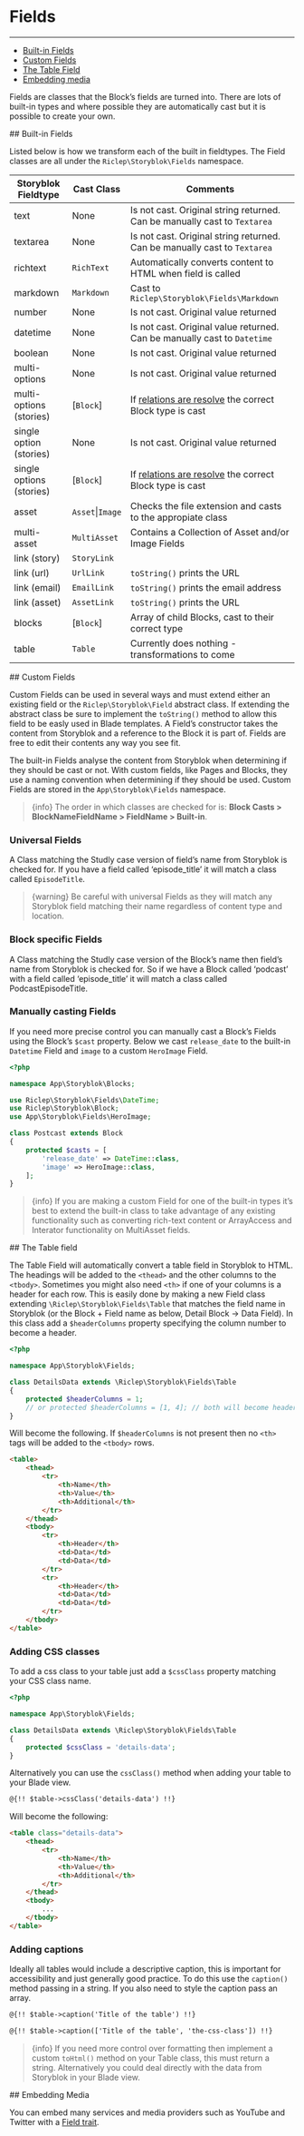 # Fields

---

- [Built-in Fields](#built-in-fields)
- [Custom Fields](#custom-fields)
- [The Table Field](#table-field)
- [Embedding media](#embedding-media)

Fields are classes that the Block’s fields are turned into. There are lots of built-in types and where possible they are automatically cast but it is possible to create your own.


<a name="built-in-fields">
## Built-in Fields
</a>

Listed below is how we transform each of the built in fieldtypes. The Field classes are all under the `Riclep\Storyblok\Fields` namespace.

| Storyblok Fieldtype      | Cast Class   | Comments                                                                  |
|--------------------------|--------------|---------------------------------------------------------------------------|
| text                     | None           | Is not cast. Original string returned. Can be manually cast to `Textarea` |
| textarea                 | None           | Is not cast. Original string returned. Can be manually cast to `Textarea` |
| richtext                 | `RichText`     | Automatically converts content to HTML when field is called               |
| markdown                 | `Markdown`     | Cast to `Riclep\Storyblok\Fields\Markdown`               |
| number                   | None           | Is not cast. Original value returned                                      |
| datetime                 | None           | Is not cast. Original value returned. Can be manually cast to `Datetime`  |
| boolean                  | None           | Is not cast. Original value returned                                      |
| multi-options            | None           | Is not cast. Original value returned                                      |
| multi-options (stories)  | [`Block`]      | If [relations are resolve](/{{route}}/{{version}}/requesting-pages#resolving-related-stories) the correct Block type is cast |
| single option (stories)  | None           | Is not cast. Original value returned                                      |
| single options (stories) | [`Block`]      | If [relations are resolve](/{{route}}/{{version}}/requesting-pages#resolving-related-stories) the correct Block type is cast |
| asset                    | `Asset`\|`Image` | Checks the file extension and casts to the appropiate class             |
| multi-asset              | `MultiAsset`   | Contains a Collection of Asset and/or Image Fields                        |
| link (story)             | `StoryLink`    |                                                                           |
| link (url)               | `UrlLink`      | `toString()` prints the URL                                               |
| link (email)             | `EmailLink`    | `toString()` prints the email address                                     |
| link (asset)             | `AssetLink`    | `toString()` prints the URL                                               |
| blocks                   | [`Block`]      | Array of child Blocks, cast to their correct type                         |
| table                    | `Table`        | Currently does nothing - transformations to come                          |


<a name="custom-fields">
## Custom Fields
</a>

Custom Fields can be used in several ways and must extend either an existing field or the `Riclep\Storyblok\Field` abstract class. If extending the abstract class be sure to implement the `toString()` method to allow this field to be easly used in Blade templates. A Field’s constructor takes the content from Storyblok and a reference to the Block it is part of. Fields are free to edit their contents any way you see fit.

The built-in Fields analyse the content from Storyblok when determining if they should be cast or not. With custom fields, like Pages and Blocks, they use a naming convention when determining if they should be used. Custom Fields are stored in the `App\Storyblok\Fields` namespace.

> {info} The order in which classes are checked for is: **Block Casts > BlockNameFieldName > FieldName > Built-in**.

### Universal Fields

A Class matching the Studly case version of field’s name from Storyblok is checked for. If you have a field called ‘episode_title’ it will match a class called `EpisodeTitle`.

> {warning} Be careful with universal Fields as they will match any Storyblok field matching their name regardless of content type and location.

### Block specific Fields

A Class matching the Studly case version of the Block’s name then field’s name from Storyblok is checked for. So if we have a Block called ‘podcast’ with a field called ‘episode_title’ it will match a class called PodcastEpisodeTitle.

### Manually casting Fields

If you need more precise control you can manually cast a Block’s Fields using the Block’s `$cast` property. Below we cast `release_date` to the built-in `Datetime` Field and `image` to a custom `HeroImage` Field.

```php
<?php

namespace App\Storyblok\Blocks;

use Riclep\Storyblok\Fields\DateTime;
use Riclep\Storyblok\Block;
use App\Storyblok\Fields\HeroImage;

class Postcast extends Block
{
	protected $casts = [
		'release_date' => DateTime::class,
		'image' => HeroImage::class,
	];
}
```

> {info} If you are making a custom Field for one of the built-in types it’s best to extend the built-in class to take advantage of any existing functionality such as converting rich-text content or ArrayAccess and Interator functionality on MultiAsset fields.


<a name="table-field">
## The Table field
</a>

The Table Field will automatically convert a table field in Storyblok to HTML. The headings will be added to the `<thead>` and the other columns to the `<tbody>`. Sometimes you might also need `<th>` if one of your columns is a header for each row. This is easily done by making a new Field class extending `\Riclep\Storyblok\Fields\Table` that matches the field name in Storyblok (or the Block + Field name as below, Detail Block -> Data Field). In this class add a `$headerColumns` property specifying the column number to become a header.

```php
<?php

namespace App\Storyblok\Fields;

class DetailsData extends \Riclep\Storyblok\Fields\Table
{
	protected $headerColumns = 1;
    // or protected $headerColumns = [1, 4]; // both will become headers
}
```

Will become the following. If `$headerColumns` is not present then no `<th>` tags will be added to the `<tbody>` rows.

```html
<table>
    <thead>
        <tr>
            <th>Name</th>
            <th>Value</th>
            <th>Additional</th>
        </tr>
    </thead>
    <tbody>
        <tr>
            <th>Header</th>
            <td>Data</td>
            <td>Data</td>
        </tr>
        <tr>
            <th>Header</th>
            <td>Data</td>
            <td>Data</td>
        </tr>
    </tbody>
</table>
```

### Adding CSS classes

To add a css class to your table just add a `$cssClass` property matching your CSS class name.

```php
<?php

namespace App\Storyblok\Fields;

class DetailsData extends \Riclep\Storyblok\Fields\Table
{
	protected $cssClass = 'details-data';
}
```

Alternatively you can use the `cssClass()` method when adding your table to your Blade view.

```html
@{!! $table->cssClass('details-data') !!}
```

Will become the following:

```html
<table class="details-data">
    <thead>
        <tr>
            <th>Name</th>
            <th>Value</th>
            <th>Additional</th>
        </tr>
    </thead>
    <tbody>
        ...
    </tbody>
</table>
```

### Adding captions

Ideally all tables would include a descriptive caption, this is important for accessibility and just generally good practice. To do this use the `caption()` method passing in a string. If you also need to style the caption pass an array. 

```html
@{!! $table->caption('Title of the table') !!}

@{!! $table->caption(['Title of the table', 'the-css-class']) !!}
```

> {info} If you need more control over formatting then implement a custom `toHtml()` method on your Table class, this must return a string. Alternatively you could deal directly with the data from Storyblok in your Blade view.


<a name="embedding-media">
## Embedding Media
</a>

You can embed many services and media providers such as YouTube and Twitter with a  [Field trait](/{{route}}/{{version}}/embedding-media).